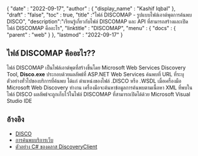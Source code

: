 {
  "date" : "2022-09-17",
  "author" : {
    "display_name" : "Kashif Iqbal"
},
  "draft" : "false",
  "toc" : true,
  "title" :"ไฟล์ DISCOMAP - รูปแบบไฟล์เอาต์พุตการค้นพบ DISCO",
  "description":"เรียนรู้เกี่ยวกับไฟล์ DISCOMAP และ API ที่สามารถสร้างและเปิดไฟล์ DISCOMAP คืออะไร",
  "linktitle" : "DISCOMAP",
  "menu" : {
    "docs" : {
      "parent" : "web"
}
},
  "lastmod" : "2022-09-17"
}

## ไฟล์ DISCOMAP คืออะไร??

ไฟล์ DISCOMAP เป็นไฟล์เอาต์พุตที่สร้างขึ้นโดย Microsoft Web Services Discovery Tool, **Disco.exe** ประกอบด้วยผลลัพธ์ที่ ASP.NET Web Services ค้นพบที่ URL ที่ระบุ ตัวอย่างทั่วไปของบริการที่ค้นพบ ได้แก่ ตำแหน่งของไฟล์ .DISCO หรือ .WSDL เมื่อเครื่องมือ Microsoft Web Discovery ทำงาน เครื่องมือจะค้นหาข้อมูลการค้นพบตามเนื้อหา XML ที่พบในไฟล์ DISCO ผลลัพธ์จะถูกเก็บไว้ในไฟล์ DISCOMAP ที่สามารถเปิดได้ด้วย Microsoft Visual Studio IDE

## อ้างอิง

* [DISCO](https://appsource.microsoft.com/en-us/product/office/WA104381894)
* [การค้นพบบริการเว็บ](https://en.wikipedia.org/wiki/Web_Services_Discovery)
* [ตัวอย่าง C# ของคลาส DiscoveryClient](https://learn.microsoft.com/en-us/dotnet/api/system.web.services.discovery.discoveryclientprotocol?view=netframework-4.8)

